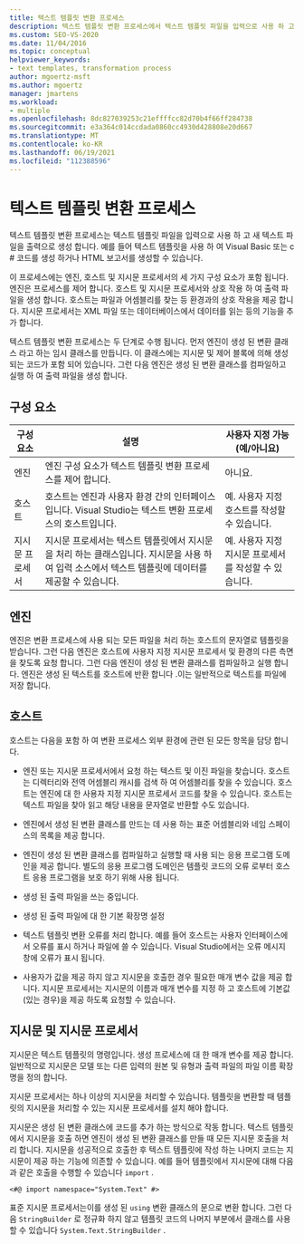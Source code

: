 ```yaml
---
title: 텍스트 템플릿 변환 프로세스
description: 텍스트 템플릿 변환 프로세스에서 텍스트 템플릿 파일을 입력으로 사용 하 고 새 텍스트 파일을 출력으로 생성 하는 방법을 알아봅니다.
ms.custom: SEO-VS-2020
ms.date: 11/04/2016
ms.topic: conceptual
helpviewer_keywords:
- text templates, transformation process
author: mgoertz-msft
ms.author: mgoertz
manager: jmartens
ms.workload:
- multiple
ms.openlocfilehash: 8dc827039253c21effffcc82d70b4f66ff284738
ms.sourcegitcommit: e3a364c014ccdada0860cc4930d428808e20d667
ms.translationtype: MT
ms.contentlocale: ko-KR
ms.lasthandoff: 06/19/2021
ms.locfileid: "112388596"
---
```

# <a name="the-text-template-transformation-process"></a>텍스트 템플릿 변환 프로세스
텍스트 템플릿 변환 프로세스는 텍스트 템플릿 파일을 입력으로 사용 하 고 새 텍스트 파일을 출력으로 생성 합니다. 예를 들어 텍스트 템플릿을 사용 하 여 Visual Basic 또는 c # 코드를 생성 하거나 HTML 보고서를 생성할 수 있습니다.

 이 프로세스에는 엔진, 호스트 및 지시문 프로세서의 세 가지 구성 요소가 포함 됩니다. 엔진은 프로세스를 제어 합니다. 호스트 및 지시문 프로세서와 상호 작용 하 여 출력 파일을 생성 합니다. 호스트는 파일과 어셈블리를 찾는 등 환경과의 상호 작용을 제공 합니다. 지시문 프로세서는 XML 파일 또는 데이터베이스에서 데이터를 읽는 등의 기능을 추가 합니다.

 텍스트 템플릿 변환 프로세스는 두 단계로 수행 됩니다. 먼저 엔진이 생성 된 변환 클래스 라고 하는 임시 클래스를 만듭니다. 이 클래스에는 지시문 및 제어 블록에 의해 생성 되는 코드가 포함 되어 있습니다. 그런 다음 엔진은 생성 된 변환 클래스를 컴파일하고 실행 하 여 출력 파일을 생성 합니다.

## <a name="components"></a>구성 요소

|구성 요소|설명|사용자 지정 가능 (예/아니요)|
|-|-|-|
|엔진|엔진 구성 요소가 텍스트 템플릿 변환 프로세스를 제어 합니다.|아니요.|
|호스트|호스트는 엔진과 사용자 환경 간의 인터페이스입니다. Visual Studio는 텍스트 변환 프로세스의 호스트입니다.|예. 사용자 지정 호스트를 작성할 수 있습니다.|
|지시문 프로세서|지시문 프로세서는 텍스트 템플릿에서 지시문을 처리 하는 클래스입니다. 지시문을 사용 하 여 입력 소스에서 텍스트 템플릿에 데이터를 제공할 수 있습니다.|예. 사용자 지정 지시문 프로세서를 작성할 수 있습니다.|

## <a name="the-engine"></a>엔진
 엔진은 변환 프로세스에 사용 되는 모든 파일을 처리 하는 호스트의 문자열로 템플릿을 받습니다. 그런 다음 엔진은 호스트에 사용자 지정 지시문 프로세서 및 환경의 다른 측면을 찾도록 요청 합니다. 그런 다음 엔진이 생성 된 변환 클래스를 컴파일하고 실행 합니다. 엔진은 생성 된 텍스트를 호스트에 반환 합니다 .이는 일반적으로 텍스트를 파일에 저장 합니다.

## <a name="the-host"></a>호스트
 호스트는 다음을 포함 하 여 변환 프로세스 외부 환경에 관련 된 모든 항목을 담당 합니다.

- 엔진 또는 지시문 프로세서에서 요청 하는 텍스트 및 이진 파일을 찾습니다. 호스트는 디렉터리와 전역 어셈블리 캐시를 검색 하 여 어셈블리를 찾을 수 있습니다. 호스트는 엔진에 대 한 사용자 지정 지시문 프로세서 코드를 찾을 수 있습니다. 호스트는 텍스트 파일을 찾아 읽고 해당 내용을 문자열로 반환할 수도 있습니다.

- 엔진에서 생성 된 변환 클래스를 만드는 데 사용 하는 표준 어셈블리와 네임 스페이스의 목록을 제공 합니다.

- 엔진이 생성 된 변환 클래스를 컴파일하고 실행할 때 사용 되는 응용 프로그램 도메인을 제공 합니다. 별도의 응용 프로그램 도메인은 템플릿 코드의 오류 로부터 호스트 응용 프로그램을 보호 하기 위해 사용 됩니다.

- 생성 된 출력 파일을 쓰는 중입니다.

- 생성 된 출력 파일에 대 한 기본 확장명 설정

- 텍스트 템플릿 변환 오류를 처리 합니다. 예를 들어 호스트는 사용자 인터페이스에서 오류를 표시 하거나 파일에 쓸 수 있습니다. Visual Studio에서는 오류 메시지 창에 오류가 표시 됩니다.

- 사용자가 값을 제공 하지 않고 지시문을 호출한 경우 필요한 매개 변수 값을 제공 합니다. 지시문 프로세서는 지시문의 이름과 매개 변수를 지정 하 고 호스트에 기본값 (있는 경우)을 제공 하도록 요청할 수 있습니다.

## <a name="directives-and-directive-processors"></a>지시문 및 지시문 프로세서
 지시문은 텍스트 템플릿의 명령입니다. 생성 프로세스에 대 한 매개 변수를 제공 합니다. 일반적으로 지시문은 모델 또는 다른 입력의 원본 및 유형과 출력 파일의 파일 이름 확장명을 정의 합니다.

 지시문 프로세서는 하나 이상의 지시문을 처리할 수 있습니다. 템플릿을 변환할 때 템플릿의 지시문을 처리할 수 있는 지시문 프로세서를 설치 해야 합니다.

 지시문은 생성 된 변환 클래스에 코드를 추가 하는 방식으로 작동 합니다. 텍스트 템플릿에서 지시문을 호출 하면 엔진이 생성 된 변환 클래스를 만들 때 모든 지시문 호출을 처리 합니다. 지시문을 성공적으로 호출한 후 텍스트 템플릿에 작성 하는 나머지 코드는 지시문이 제공 하는 기능에 의존할 수 있습니다. 예를 들어 템플릿에서 지시문에 대해 다음과 같은 호출을 수행할 수 있습니다 `import` .

 `<#@ import namespace="System.Text" #>`

 표준 지시문 프로세서는이를 생성 된 `using` 변환 클래스의 문으로 변환 합니다. 그런 다음 `StringBuilder` 로 정규화 하지 않고 템플릿 코드의 나머지 부분에서 클래스를 사용할 수 있습니다 `System.Text.StringBuilder` .
